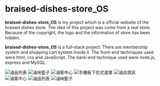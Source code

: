 # braised-dishes-store_OS
**braised-dishes-store_OS** is my project which is a official website of the braised dishes store. 
The idea of this project was come from a real store.
Because of the copyright, the logo and the information of store has been hidden.

**braised-dishes-store_OS** is a full-stack project.
There are membership system and shopping cart system inside it.
The front-end techniques used were html, css and JavaScript.
The back-end technique used were node.js, express and MySQL.

![滷品列表](https://github.com/Amanda-WebDeveloper/README_src/raw/main/items.JPG)
![滷味籃子](https://github.com/Amanda-WebDeveloper/README_src/raw/main/cart.JPG)
![滷客中心](https://github.com/Amanda-WebDeveloper/README_src/raw/main/member-register%26validation.JPG)
![手機板下拉式選單](https://github.com/Amanda-WebDeveloper/README_src/raw/main/portriat_hamburger.JPG)
![滷店資訊](https://github.com/Amanda-WebDeveloper/README_src/raw/main/portriat_stores.JPG)
![滷客中心](https://github.com/Amanda-WebDeveloper/README_src/raw/main/portriat_member.JPG)
![滷品列表](https://github.com/Amanda-WebDeveloper/README_src/raw/main/portriat_items.JPG)
![滷味籃子](https://github.com/Amanda-WebDeveloper/README_src/raw/main/portriat_cart.JPG)

